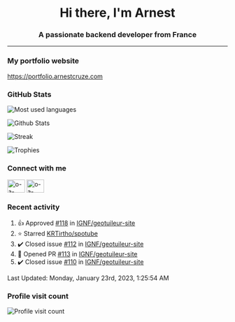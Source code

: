 <h1 align="center">Hi there, I'm Arnest</h1>
<h3 align="center">A passionate backend developer from France</h3>

---

### My portfolio website

https://portfolio.arnestcruze.com

### GitHub Stats

![Most used languages](https://github-readme-stats.vercel.app/api/top-langs/?username=ocruze&langs_count=10&layout=compact&hide=tsql)

![Github Stats](https://github-readme-stats.vercel.app/api?username=ocruze&count_private=true&show_icons=true&title_color=fff&text_color=fff&bg_color=30,36d1dc,904e95)

![Streak](https://github-readme-streak-stats.herokuapp.com/?user=ocruze&)

![Trophies](https://github-profile-trophy.vercel.app/?username=ocruze)

### Connect with me

<p align="left">
  <a href="mailto:o.cruze@live.com" target="blank"><img align="center" src="https://upload.wikimedia.org/wikipedia/commons/d/df/Microsoft_Office_Outlook_%282018%E2%80%93present%29.svg" alt="o-a-cruze" height="30" width="40" /></a>
  <a href="https://linkedin.com/in/o-a-cruze" target="blank"><img align="center" src="https://raw.githubusercontent.com/rahuldkjain/github-profile-readme-generator/master/src/images/icons/Social/linked-in-alt.svg" alt="o-a-cruze" height="30" width="40" /></a>
</p>

### Recent activity

<!--RECENT_ACTIVITY:start-->
1. 👍 Approved [#118](https://github.com/IGNF/geotuileur-site/pull/118#pullrequestreview-1251961754) in [IGNF/geotuileur-site](https://github.com/IGNF/geotuileur-site)
2. ⭐ Starred [KRTirtho/spotube](https://github.com/KRTirtho/spotube)
3. ✔️ Closed issue [#112](https://github.com/IGNF/geotuileur-site/issues/112) in [IGNF/geotuileur-site](https://github.com/IGNF/geotuileur-site)
4. 💪 Opened PR [#113](https://github.com/IGNF/geotuileur-site/pull/113) in [IGNF/geotuileur-site](https://github.com/IGNF/geotuileur-site)
5. ✔️ Closed issue [#110](https://github.com/IGNF/geotuileur-site/issues/110) in [IGNF/geotuileur-site](https://github.com/IGNF/geotuileur-site)
<!--RECENT_ACTIVITY:end-->

<!--RECENT_ACTIVITY:last_update-->
Last Updated: Monday, January 23rd, 2023, 1:25:54 AM
<!--RECENT_ACTIVITY:last_update_end-->

### Profile visit count

![Profile visit count](https://profile-counter.glitch.me/ocruze/count.svg)
